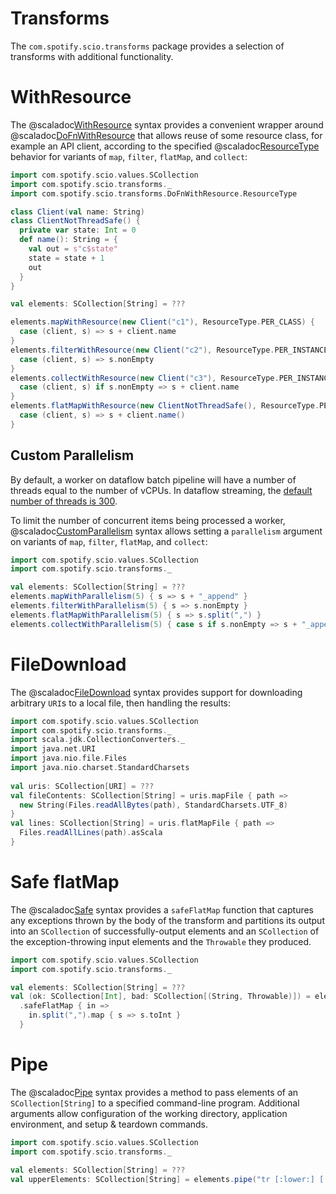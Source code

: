 # Transforms

The `com.spotify.scio.transforms` package provides a selection of transforms with additional functionality.

# WithResource

The @scaladoc[WithResource](com.spotify.scio.transforms.syntax.SCollectionWithResourceSyntax.SCollectionWithResourceFunctions) syntax provides a convenient wrapper around @scaladoc[DoFnWithResource](com.spotify.scio.transforms.DoFnWithResource) that allows reuse of some resource class, for example an API client, according to the specified @scaladoc[ResourceType](com.spotify.scio.transforms.DoFnWithResource.ResourceType) behavior for variants of `map`, `filter`, `flatMap`, and `collect`:

```scala mdoc:compile-only
import com.spotify.scio.values.SCollection
import com.spotify.scio.transforms._
import com.spotify.scio.transforms.DoFnWithResource.ResourceType

class Client(val name: String)
class ClientNotThreadSafe() {
  private var state: Int = 0
  def name(): String = {
    val out = s"c$state"
    state = state + 1
    out
  }
}

val elements: SCollection[String] = ???

elements.mapWithResource(new Client("c1"), ResourceType.PER_CLASS) { 
  case (client, s) => s + client.name
}
elements.filterWithResource(new Client("c2"), ResourceType.PER_INSTANCE) { 
  case (client, s) => s.nonEmpty
}
elements.collectWithResource(new Client("c3"), ResourceType.PER_INSTANCE) {
  case (client, s) if s.nonEmpty => s + client.name
}
elements.flatMapWithResource(new ClientNotThreadSafe(), ResourceType.PER_CLONE) {
  case (client, s) => s + client.name()
}
```

## Custom Parallelism

By default, a worker on dataflow batch pipeline will have a number of threads equal to the number of vCPUs.
In dataflow streaming, the [default number of threads is 300](https://github.com/apache/beam/blob/98210d99b8530346b66fcffe66b893924c910bea/runners/google-cloud-dataflow-java/worker/src/main/java/org/apache/beam/runners/dataflow/worker/StreamingDataflowWorker.java#L181).

To limit the number of concurrent items being processed a worker, @scaladoc[CustomParallelism](com.spotify.scio.transforms.syntax.SCollectionParallelismSyntax.CustomParallelismSCollection) syntax allows setting a `parallelism` argument on variants of `map`, `filter`, `flatMap`, and `collect`:

```scala mdoc:compile-only
import com.spotify.scio.values.SCollection
import com.spotify.scio.transforms._

val elements: SCollection[String] = ???
elements.mapWithParallelism(5) { s => s + "_append" }
elements.filterWithParallelism(5) { s => s.nonEmpty }
elements.flatMapWithParallelism(5) { s => s.split(",") }
elements.collectWithParallelism(5) { case s if s.nonEmpty => s + "_append" }
```

# FileDownload

The @scaladoc[FileDownload](com.spotify.scio.transforms.syntax.SCollectionFileDownloadSyntax.FileDownloadSCollection) syntax provides support for downloading arbitrary `URI`s to a local file, then handling the results:

```scala mdoc:compile-only
import com.spotify.scio.values.SCollection
import com.spotify.scio.transforms._
import scala.jdk.CollectionConverters._
import java.net.URI
import java.nio.file.Files
import java.nio.charset.StandardCharsets
  
val uris: SCollection[URI] = ???
val fileContents: SCollection[String] = uris.mapFile { path =>
  new String(Files.readAllBytes(path), StandardCharsets.UTF_8) 
}
val lines: SCollection[String] = uris.flatMapFile { path => 
  Files.readAllLines(path).asScala
}
```

# Safe flatMap

The @scaladoc[Safe](com.spotify.scio.transforms.syntax.SCollectionSafeSyntax.SpecializedFlatMapSCollection) syntax provides a `safeFlatMap` function that captures any exceptions thrown by the body of the transform and partitions its output into an `SCollection` of successfully-output elements and an `SCollection` of the exception-throwing input elements and the `Throwable` they produced.

```scala mdoc:compile-only
import com.spotify.scio.values.SCollection
import com.spotify.scio.transforms._

val elements: SCollection[String] = ???
val (ok: SCollection[Int], bad: SCollection[(String, Throwable)]) = elements
  .safeFlatMap { in =>
    in.split(",").map { s => s.toInt }
  }
```

# Pipe

The @scaladoc[Pipe](com.spotify.scio.transforms.syntax.SCollectionPipeSyntax.PipeSCollection) syntax provides a method to pass elements of an `SCollection[String]` to a specified command-line program.
Additional arguments allow configuration of the working directory, application environment, and setup & teardown commands.

```scala mdoc:compile-only
import com.spotify.scio.values.SCollection
import com.spotify.scio.transforms._

val elements: SCollection[String] = ???
val upperElements: SCollection[String] = elements.pipe("tr [:lower:] [:upper:]")
```


